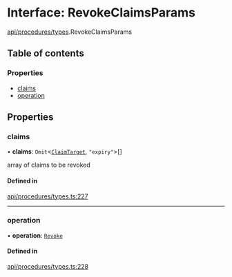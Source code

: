 # Interface: RevokeClaimsParams

[api/procedures/types](../wiki/api.procedures.types).RevokeClaimsParams

## Table of contents

### Properties

- [claims](../wiki/api.procedures.types.RevokeClaimsParams#claims)
- [operation](../wiki/api.procedures.types.RevokeClaimsParams#operation)

## Properties

### claims

• **claims**: `Omit`<[`ClaimTarget`](../wiki/types.ClaimTarget), ``"expiry"``\>[]

array of claims to be revoked

#### Defined in

[api/procedures/types.ts:227](https://github.com/PolymathNetwork/polymesh-sdk/blob/299ce247/src/api/procedures/types.ts#L227)

___

### operation

• **operation**: [`Revoke`](../wiki/api.procedures.types.ClaimOperation#revoke)

#### Defined in

[api/procedures/types.ts:228](https://github.com/PolymathNetwork/polymesh-sdk/blob/299ce247/src/api/procedures/types.ts#L228)
